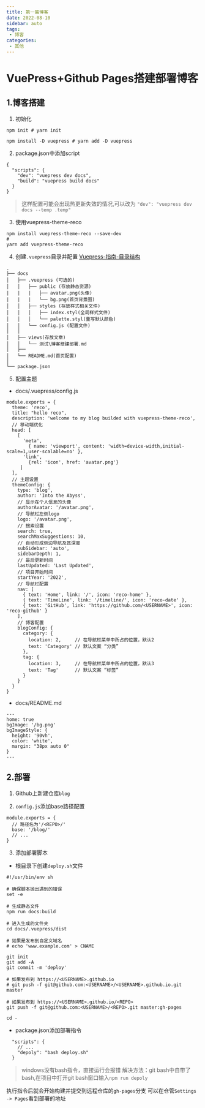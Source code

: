 ```yaml
---
title: 第一篇博客
date: 2022-08-10
sidebar: auto
tags:
 - 博客
categories:
 - 其他
---
```


# VuePress+Github Pages搭建部署博客
## 1.博客搭建
1. 初始化
```
npm init # yarn init

npm install -D vuepress # yarn add -D vuepress
```

2. package.json中添加script
```
{
  "scripts": {
    "dev": "vuepress dev docs",
    "build": "vuepress build docs"
  }
}
```
> 这样配置可能会出现热更新失效的情况,可以改为
  ` "dev": "vuepress dev docs --temp .temp" `

3. 使用vuepress-theme-reco
```
npm install vuepress-theme-reco --save-dev
#
yarn add vuepress-theme-reco
```

4. 创建`.vuepress`目录并配置
[Vuepress-指南-目录结构](https://vuepress.vuejs.org/zh/guide/directory-structure.html#%E9%BB%98%E8%AE%A4%E7%9A%84%E9%A1%B5%E9%9D%A2%E8%B7%AF%E7%94%B1)
```
.
├── docs
│   ├── .vuepress (可选的)
│   │   ├── public (存放静态资源)
|   |   |   ├── avatar.png(头像)
|   |   |   └── bg.png(首页背景图)
│   │   ├── styles (存放样式相关文件)
│   │   │   ├── index.styl(全局样式文件)
│   │   │   └── palette.styl(重写默认颜色)
│   │   └── config.js (配置文件)
│   │   
│   ├── views(存放文章)
│   │   └── 测试\博客搭建部署.md
│   ├── 
│   └── README.md(首页配置)
│ 
└── package.json
```

5. 配置主题
- docs/.vuepress/config.js
```
module.exports = {
  theme: 'reco',
  title: "hello reco",
  description: 'welcome to my blog builded with vuepress-theme-reco',
  // 移动端优化
  head: [
    [
      'meta', 
        { name: 'viewport', content: 'width=device-width,initial-scale=1,user-scalable=no' },
      'link',
        {rel: 'icon', href: 'avatar.png'}
     ]
  ],
  // 主题设置
  themeConfig: {
    type: 'blog',
    author: 'Into the Abyss',
    // 显示在个人信息的头像
    authorAvatar: '/avatar.png',
    // 导航栏左侧logo
    logo: '/avatar.png',
    // 搜索设置
    search: true,
    searchMaxSuggestions: 10,
    // 自动形成侧边导航及其深度
    subSidebar: 'auto',
    sidebarDepth: 1,
    // 最后更新时间
    lastUpdated: 'Last Updated',
    // 项目开始时间
    startYear: '2022',
    // 导航栏配置
    nav: [
      { text: 'Home', link: '/', icon: 'reco-home' },
      { text: 'TimeLine', link: '/timeline/', icon: 'reco-date' },
      { text: 'GitHub', link: 'https://github.com/<USERNAME>', icon: 'reco-github' }
    ],
    // 博客配置
    blogConfig: {
      category: {
        location: 2,     // 在导航栏菜单中所占的位置，默认2
        text: 'Category' // 默认文案 “分类”
      },
      tag: {
        location: 3,     // 在导航栏菜单中所占的位置，默认3
        text: 'Tag'      // 默认文案 “标签”
      }
    }
  }
}
```
- docs/README.md
```
---
home: true
bgImage: '/bg.png'
bgImageStyle: {
  height: '90vh',
  color: 'white',
  margin: "38px auto 0"
}
---
```

## 2.部署
1. Github上新建仓库`blog`

2. `config.js`添加base路径配置
```
module.exports = {
  // 路径名为'/<REPO>/'
  base: '/blog/'
  // ...
}
```

3. 添加部署脚本  
- 根目录下创建`deploy.sh`文件
```
#!/usr/bin/env sh

# 确保脚本抛出遇到的错误
set -e

# 生成静态文件
npm run docs:build

# 进入生成的文件夹
cd docs/.vuepress/dist

# 如果是发布到自定义域名
# echo 'www.example.com' > CNAME

git init
git add -A
git commit -m 'deploy'

# 如果发布到 https://<USERNAME>.github.io
# git push -f git@github.com:<USERNAME>/<USERNAME>.github.io.git master

# 如果发布到 https://<USERNAME>.github.io/<REPO>
git push -f git@github.com:<USERNAME>/<REPO>.git master:gh-pages

cd -
```
- package.json添加部署指令
```
  "scripts": {
    // ...
    "depoly": "bash deploy.sh"
  }
```
> windows没有bash指令，直接运行会报错
  解决方法：git bash中自带了bash,在项目中打开git bash窗口输入`npm run depoly`

执行指令后就会开始构建并提交到远程仓库的`gh-pages`分支
可以在仓管`Settings -> Pages`看到部署的地址